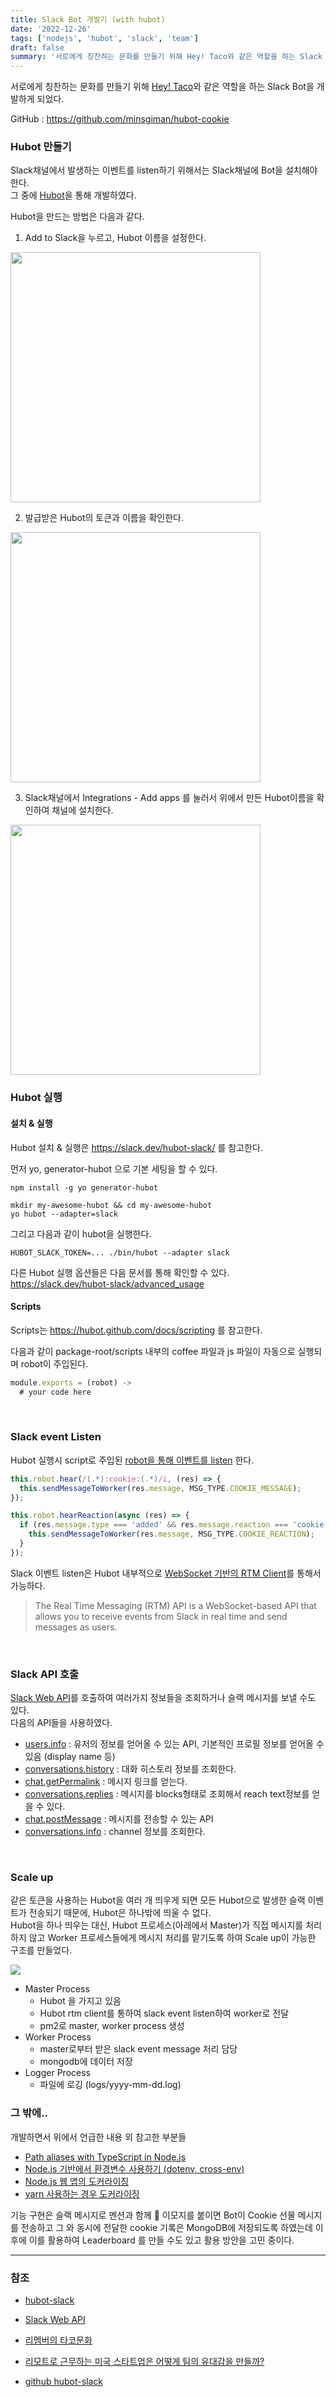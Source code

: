 ```yaml
---
title: Slack Bot 개발기 (with hubot)
date: '2022-12-26'
tags: ['nodejs', 'hubot', 'slack', 'team']
draft: false
summary: '서로에게 칭찬하는 문화를 만들기 위해 Hey! Taco와 같은 역할을 하는 Slack Bot을 개발하게 되었다.'
---
```


서로에게 칭찬하는 문화를 만들기 위해 [Hey! Taco](https://heytaco.com/)와 같은 역할을 하는 Slack Bot을 개발하게 되었다. <br />

GitHub : https://github.com/minsgiman/hubot-cookie

### Hubot 만들기

Slack채널에서 발생하는 이벤트를 listen하기 위해서는 Slack채널에 Bot을 설치해야 한다. <br />
그 중에 [Hubot](https://hubot.github.com/docs/)을 통해 개발하였다.

Hubot을 만드는 방법은 다음과 같다.

1. Add to Slack을 누르고, Hubot 이름을 설정한다.

<img src="/static/images/hubot-create.png" width="400" />

2. 발급받은 Hubot의 토큰과 이름을 확인한다.

<img src="/static/images/hubot-token.png" width="400" />

3. Slack채널에서 Integrations - Add apps 를 눌러서 위에서 만든 Hubot이름을 확인하여 채널에 설치한다.

<img src="/static/images/hubot-channel.png" width="400" />

<br />

### Hubot 실행

#### 설치 & 실행

Hubot 설치 & 실행은 https://slack.dev/hubot-slack/ 를 참고한다.

먼저 yo, generator-hubot 으로 기본 세팅을 할 수 있다.

```
npm install -g yo generator-hubot

mkdir my-awesome-hubot && cd my-awesome-hubot
yo hubot --adapter=slack
```

그리고 다음과 같이 hubot을 실행한다.

```
HUBOT_SLACK_TOKEN=... ./bin/hubot --adapter slack
```

다른 Hubot 실행 옵션들은 다음 문서를 통해 확인할 수 있다. <br />
https://slack.dev/hubot-slack/advanced_usage

#### Scripts

Scripts는 https://hubot.github.com/docs/scripting 를 참고한다.

다음과 같이 package-root/scripts 내부의 coffee 파일과 js 파일이 자동으로 실행되며 robot이 주입된다.

```js
module.exports = (robot) ->
  # your code here
```

<br />

### Slack event Listen

Hubot 실행시 script로 주입된 [robot을 통해 이벤트를 listen](https://slack.dev/hubot-slack/basic_usage#listening-for-a-message) 한다. <br />

```ts
this.robot.hear(/(.*):cookie:(.*)/i, (res) => {
  this.sendMessageToWorker(res.message, MSG_TYPE.COOKIE_MESSAGE);
});

this.robot.hearReaction(async (res) => {
  if (res.message.type === 'added' && res.message.reaction === 'cookie') {
    this.sendMessageToWorker(res.message, MSG_TYPE.COOKIE_REACTION);
  }
});
```

Slack 이벤트 listen은 Hubot 내부적으로 [WebSocket 기반의 RTM Client](https://slack.dev/python-slack-sdk/real_time_messaging.html)를 통해서 가능하다.

> The Real Time Messaging (RTM) API is a WebSocket-based API that allows you to receive events from Slack in real time and send messages as users.

<br />

### Slack API 호출

[Slack Web API](https://slack.dev/hubot-slack/basic_usage#using-the-slack-web-api)를 호출하여 여러가지 정보들을 조회하거나 슬랙 메시지를 보낼 수도 있다. <br />
다음의 API들을 사용하였다.

- [users.info](https://api.slack.com/methods/users.info) : 유저의 정보를 얻어올 수 있는 API, 기본적인 프로필 정보를 얻어올 수 있음 (display name 등)
- [conversations.history](https://api.slack.com/methods/conversations.history) : 대화 히스토리 정보를 조회한다.
- [chat.getPermalink](https://api.slack.com/methods/chat.getPermalink) : 메시지 링크를 얻는다.
- [conversations.replies](https://api.slack.com/methods/conversations.replies) : 메시지를 blocks형태로 조회해서 reach text정보를 얻을 수 있다.
- [chat.postMessage](https://api.slack.com/methods/chat.postMessage) : 메시지를 전송할 수 있는 API
- [conversations.info](https://api.slack.com/methods/conversations.info) : channel 정보를 조회한다.

<br />

### Scale up

같은 토큰을 사용하는 Hubot을 여러 개 띄우게 되면 모든 Hubot으로 발생한 슬랙 이벤트가 전송되기 때문에, Hubot은 하나밖에 띄울 수 없다. <br />
Hubot을 하나 띄우는 대신, Hubot 프로세스(아래에서 Master)가 직접 메시지를 처리하지 않고 Worker 프로세스들에게 메시지 처리를 맡기도록 하여 Scale up이 가능한 구조를 만들었다.

<img src="/static/images/hey-cookie-scale-up.png" />

- Master Process
  - Hubot 을 가지고 있음
  - Hubot rtm client를 통하여 slack event listen하여 worker로 전달
  - pm2로 master, worker process 생성
- Worker Process
  - master로부터 받은 slack event message 처리 담당
  - mongodb에 데이터 저장
- Logger Process
  - 파일에 로깅 (logs/yyyy-mm-dd.log)

### 그 밖에..

개발하면서 위에서 언급한 내용 외 참고한 부분들

- [Path aliases with TypeScript in Node.js](https://levelup.gitconnected.com/path-aliases-with-typescript-in-node-js-230803e3f200)
- [Node.js 기반에서 환경변수 사용하기 (dotenv, cross-env)](https://velog.io/@public_danuel/process-env-on-node-js)
- [Node.js 웹 앱의 도커라이징](https://nodejs.org/ko/docs/guides/nodejs-docker-webapp/)
- [yarn 사용하는 경우 도커라이징](https://www.peterkimzz.com/super-easy-docker/)

기능 구현은 슬랙 메시지로 멘션과 함께 :cookie: 이모지를 붙이면 Bot이 Cookie 선물 메시지를 전송하고 그 와 동시에 전달한 cookie 기록은 MongoDB에 저장되도록 하였는데 이 후에 이를 활용하여 Leaderboard 를 만들 수도 있고 활용 방안을 고민 중이다.

---

### 참조

- [hubot-slack](https://slack.dev/hubot-slack/)

- [Slack Web API](https://api.slack.com/web)

- [리멤버의 타코문화](https://blog.dramancompany.com/2021/12/%EB%A6%AC%EB%A9%A4%EB%B2%84%EC%9D%98-%ED%83%80%EC%BD%94-%EB%AC%B8%ED%99%94%EB%A5%BC-%EC%86%8C%EA%B0%9C%ED%95%A9%EB%8B%88%EB%8B%A4/)

- [리모트로 근무하는 미국 스타트업은 어떻게 팀의 유대감을 만들까?](https://jiyu0719.medium.com/%EB%A6%AC%EB%AA%A8%ED%8A%B8%EB%A1%9C-%EA%B7%BC%EB%AC%B4%ED%95%98%EB%8A%94-%EB%AF%B8%EA%B5%AD-%EC%8A%A4%ED%83%80%ED%8A%B8%EC%97%85%EC%9D%80-%EC%96%B4%EB%96%BB%EA%B2%8C-%ED%8C%80%EC%9D%98-%EC%9C%A0%EB%8C%80%EA%B0%90%EC%9D%84-%EB%A7%8C%EB%93%A4%EA%B9%8C-2%ED%8E%B8-show-and-tell-appreciation-c503f711223f)

- [github hubot-slack](https://github.com/slackapi/hubot-slack)
